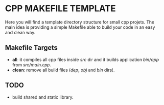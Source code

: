 CPP MAKEFILE TEMPLATE
=====================

Here you will find a template directory structure for small cpp projets. The main idea is providing a simple Makefile able to build your code in an easy and clean way.

Makefile Targets
-----------------

- **all**: it compiles all cpp files inside *src* dir and it builds application *bin/app* from *src/main.cpp*.
- **clean**: remove all build files (*dep*, *obj* and *bin* dirs).

TODO
----

- build shared and static library.
